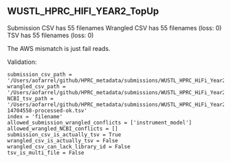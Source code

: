 ## WUSTL_HPRC_HIFI_YEAR2_TopUp

Submission CSV has 55 filenames
Wrangled CSV has 55 filenames (loss: 0)
TSV has 55 filenames (loss: 0)

The AWS mismatch is just fail reads.


Validation:
```
submission_csv_path = '/Users/aofarrel/github/HPRC_metadata/submissions/WUSTL_HPRC_HiFi_Year2_TopUp/HPRC_WUSTL_Y2_PacBio_HiFi_TopUp_Metadata_Submission_v0.2.tsv'
wrangled_csv_path = '/Users/aofarrel/github/HPRC_metadata/submissions/WUSTL_HPRC_HiFi_Year2_TopUp/WUSTL_HPRC_HiFi_Year2_TopUp_data_table.csv'
NCBI_tsv_path = '/Users/aofarrel/github/HPRC_metadata/submissions/WUSTL_HPRC_HiFi_Year2_TopUp/metadata-14704558-processed-ok.tsv'
index = 'filename'
allowed_submission_wrangled_conflicts = ['instrument_model']
allowed_wrangled_NCBI_conflicts = []
submission_csv_is_actually_tsv = True
wrangled_csv_is_actually_tsv = False
wrangled_csv_can_lack_library_id = False
tsv_is_multi_file = False
```